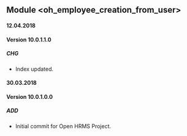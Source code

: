 ## Module <oh_employee_creation_from_user>

#### 12.04.2018
#### Version 10.0.1.1.0
##### CHG
- Index updated.

#### 30.03.2018
#### Version 10.0.1.0.0
##### ADD
- Initial commit for Open HRMS Project.
